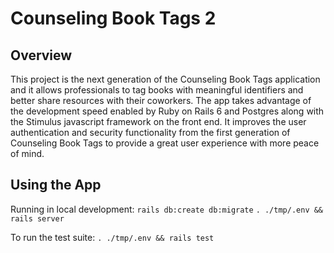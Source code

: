 # Counseling Book Tags 2

## Overview
This project is the next generation of the Counseling Book Tags application and it allows professionals to tag books with meaningful identifiers and better share resources with their coworkers. The app takes advantage of the development speed enabled by Ruby on Rails 6 and Postgres along with the Stimulus javascript framework on the front end. It improves the user authentication and security functionality from the first generation of Counseling Book Tags to provide a great user experience with more peace of mind.

## Using the App
Running in local development:
`rails db:create db:migrate`
`. ./tmp/.env && rails server`

To run the test suite:
`. ./tmp/.env && rails test`

